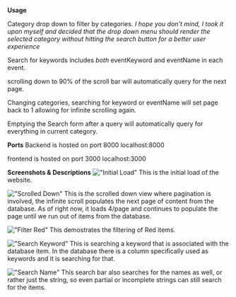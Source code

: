 **Usage**

Category drop down to filter by categories. 
_I hope you don't mind, I took it upon myself and decided that the drop down menu should render the selected category without hitting the search button for a better user experience_

Search for keywords includes _both_ eventKeyword and eventName in each event.

scrolling down to 90% of the scroll bar will automatically query for the next page.

Changing categories, searching for keyword or eventName will set page back to 1 allowing for infinite scrolling again.

Emptying the Search form after a query will automatically query for everything in current category.

**Ports**
Backend is hosted on port 8000
localhost:8000

frontend is hosted on port 3000
localhost:3000

**Screenshots & Descriptions**
!["Initial Load"](https://github.com/MShaoK/SearchAndFilter/blob/master/screenshots/.NetInfiniteScroll.png?raw=true)
This is the initial load of the website.

!["Scrolled Down"](https://github.com/MShaoK/SearchAndFilter/blob/master/screenshots/.NetInfiniteScrolledDown.png?raw=true)
This is the scrolled down view where pagination is involved, the infinite scroll populates the next page of content from the database. As of right now, it loads 4/page and continues to populate the page until we run out of items from the database.

!["Filter Red"](https://github.com/MShaoK/SearchAndFilter/blob/master/screenshots/FilterRed.png?raw=true)
This demostrates the filtering of Red items.

!["Search Keyword"](https://github.com/MShaoK/SearchAndFilter/blob/master/screenshots/SearchKeyword.png?raw=true)
This is searching a keyword that is associated with the database item. In the database there is a column specifically used as keywords and it is searching for that.

!["Search Name"](https://github.com/MShaoK/SearchAndFilter/blob/master/screenshots/SearchName.png?raw=true)
This search bar also searches for the names as well, or rather just the string, so even partial or incomplete strings can still search for the items.